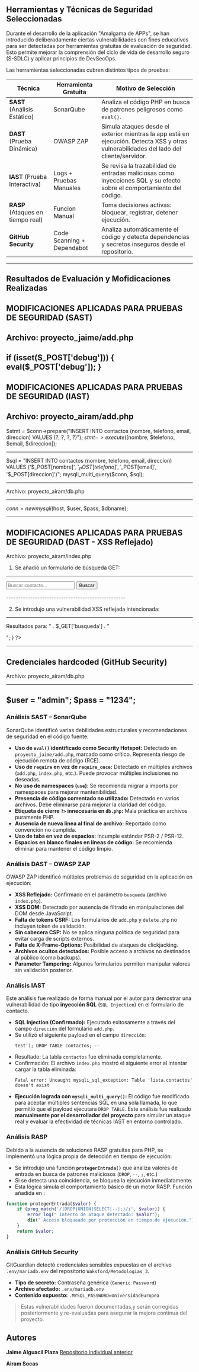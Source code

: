 
##  Herramientas y Técnicas de Seguridad Seleccionadas

Durante el desarrollo de la aplicación "Amalgama de APPs", se han introducido deliberadamente ciertas vulnerabilidades con fines educativos para ser detectadas por herramientas gratuitas de evaluación de seguridad. Esto permite mejorar la comprensión del ciclo de vida de desarrollo seguro (S-SDLC) y aplicar principios de DevSecOps.

Las herramientas seleccionadas cubren distintos tipos de pruebas:

| Técnica | Herramienta Gratuita | Motivo de Selección |
|--------|------------------------|----------------------|
| **SAST** (Análisis Estático) | SonarQube | Analiza el código PHP en busca de patrones peligrosos como `eval()`. |
| **DAST** (Prueba Dinámica) | OWASP ZAP | Simula ataques desde el exterior mientras la app está en ejecución. Detecta XSS y otras vulnerabilidades del lado del cliente/servidor. |
| **IAST** (Prueba Interactiva) | Logs + Pruebas Manuales | Se revisa la trazabilidad de entradas maliciosas como inyecciones SQL y su efecto sobre el comportamiento del código. |
| **RASP** (Ataques en tiempo real) | Funcion Manual | Toma decisiones activas: bloquear, registrar, detener ejecución. |
| **GitHub Security** | Code Scanning + Dependabot | Analiza automáticamente el código y detecta dependencias y secretos inseguros desde el repositorio. |

---

##  Resultados de Evaluación y Mofidicaciones Realizadas

## MODIFICACIONES APLICADAS PARA PRUEBAS DE SEGURIDAD (SAST)

Archivo: proyecto_jaime/add.php 
--------------------------------------------------

if (isset($_POST['debug'])) {
    eval($_POST['debug']); 
}
--------------------------------------------------

## MODIFICACIONES APLICADAS PARA PRUEBAS DE SEGURIDAD (IAST)

Archivo: proyecto_airam/add.php
--------------------------------------------------

 $stmt = $conn->prepare("INSERT INTO contactos (nombre, telefono, email, direccion) VALUES (?, ?, ?, ?)");
 $stmt->execute([$nombre, $telefono, $email, $direccion]);

--------------------------------------------------

$sql = "INSERT INTO contactos (nombre, telefono, email, direccion) VALUES ('$_POST[nombre]', '$_POST[telefono]', '$_POST[email]', '$_POST[direccion]')";
mysqli_multi_query($conn, $sql);


--------------------------------------------------

Archivo: proyecto_airam/db.php

--------------------------------------------------

$conn = new mysqli($host, $user, $pass, $dbname);

--------------------------------------------------


## MODIFICACIONES APLICADAS PARA PRUEBAS DE SEGURIDAD (DAST - XSS Reflejado)

Archivo: proyecto_airam/index.php

1. Se añadió un formulario de búsqueda GET:
--------------------------------------------------
<form method="GET">
    <input type="text" name="busqueda" placeholder="Buscar contacto...">
    <button type="submit">Buscar</button>
</form>
--------------------------------------------------

2. Se introdujo una vulnerabilidad XSS reflejada intencionada:
--------------------------------------------------
<?php
if (isset($_GET['busqueda'])) {
    echo "<p>Resultados para: " . $_GET['busqueda'] . "</p>";
}
?>
--------------------------------------------------

## 	Credenciales hardcoded (GitHub Security)

Archivo: proyecto_airam/db.php

--------------------------------------------------
$user = "admin";
$pass = "1234";
--------------------------------------------------

### Análisis SAST – SonarQube

SonarQube identificó varias debilidades estructurales y recomendaciones de seguridad en el código fuente:

-  **Uso de `eval()` identificado como Security Hotspot:** Detectado en `proyecto_jaime/add.php`, marcado como crítico. Representa riesgo de ejecución remota de código (RCE).
-  **Uso de `require` en vez de `require_once`:** Detectado en múltiples archivos (`add.php`, `index.php`, etc.). Puede provocar múltiples inclusiones no deseadas.
-  **No uso de namespaces (`use`)**: Se recomienda migrar a imports por namespaces para mejorar mantenibilidad.
-  **Presencia de código comentado no utilizado:** Detectado en varios archivos. Debe eliminarse para mejorar la claridad del código.
-  **Etiqueta de cierre `?>` innecesaria en `db.php`:** Mala práctica en archivos puramente PHP.
-  **Ausencia de nueva línea al final de archivo:** Reportado como convención no cumplida.
-  **Uso de tabs en vez de espacios:** Incumple estándar PSR-2 / PSR-12.
-  **Espacios en blanco finales en líneas de código:** Se recomienda eliminar para mantener el código limpio.

### Análisis DAST – OWASP ZAP

OWASP ZAP identificó múltiples problemas de seguridad en la aplicación en ejecución:

-  **XSS Reflejado:** Confirmado en el parámetro `busqueda` (archivo `index.php`).
-  **XSS DOM:** Detectado por ausencia de filtrado en manipulaciones del DOM desde JavaScript.
-  **Falta de tokens CSRF:** Los formularios de `add.php` y `delete.php` no incluyen token de validación.
-  **Sin cabecera CSP:** No se aplica ninguna política de seguridad para evitar carga de scripts externos.
-  **Falta de X-Frame-Options:** Posibilidad de ataques de clickjacking.
-  **Archivos ocultos detectados:** Posible acceso a archivos no destinados al público (como backups).
-  **Parameter Tampering:** Algunos formularios permiten manipular valores sin validación posterior.

### Análisis IAST
Este análisis fue realizado de forma manual por el autor para demostrar una vulnerabilidad de tipo **inyección SQL** (`SQL Injection`) en el formulario de contacto.

-  **SQL Injection (Confirmado):** Ejecutado exitosamente a través del campo `dirección` del formulario `add.php`.  
  - Se utilizó el siguiente payload en el campo `dirección`:  
    ```
    test'); DROP TABLE contactos; --
    ```
  - Resultado: La tabla `contactos` fue eliminada completamente.  
  - Confirmación: El archivo `index.php` mostró el siguiente error al intentar cargar la tabla eliminada:
    ```
    Fatal error: Uncaught mysqli_sql_exception: Table 'lista.contactos' doesn't exist
    ```
-  **Ejecución lograda con `mysqli_multi_query()`:** El código fue modificado para aceptar múltiples sentencias SQL en una sola llamada, lo que permitió que el payload ejecutara `DROP TABLE`.
Este análisis fue realizado **manualmente por el desarrollador del proyecto** para simular un ataque real y evaluar la efectividad de técnicas IAST en entorno controlado.

### Análisis RASP 
Debido a la ausencia de soluciones RASP gratuitas para PHP, se implementó una lógica propia de detección en tiempo de ejecución:

- Se introdujo una función **`protegerEntrada()`** que analiza valores de entrada en busca de patrones maliciosos (`DROP`, `--`, `;`, etc.)
- Si se detecta una coincidencia, se bloquea la ejecución inmediatamente.
- Esta lógica simula el comportamiento básico de un motor RASP.
Función añadida en :

```php
function protegerEntrada($valor) {
    if (preg_match('/(DROP|UNION|SELECT|--|;)/i', $valor)) {
        error_log(" Intento de ataque detectado: $valor");
        die(" Acceso bloqueado por protección en tiempo de ejecución.");
    }
    return $valor;
}
```

### Análisis GitHub Security

GitGuardian detectó credenciales sensibles expuestas en el archivo `.env/mariadb.env` del repositorio `Waksford/Metodologias_3`.

-  **Tipo de secreto:** Contraseña genérica (`Generic Password`)
-  **Archivo afectado:** `.env/mariadb.env`
-  **Contenido expuesto:** `.MYSQL_PASSWORD=UniversidadEuropea`

> Estas vulnerabilidades fueron documentadas,y serán corregidas posteriormente y re-evaluadas para asegurar la mejora continua del proyecto.

## Autores 

**Jaime Alguacil Plaza**
  [Repositorio individual anterior](https://github.com/Waksford/Metodologias)

**Airam Socas**
